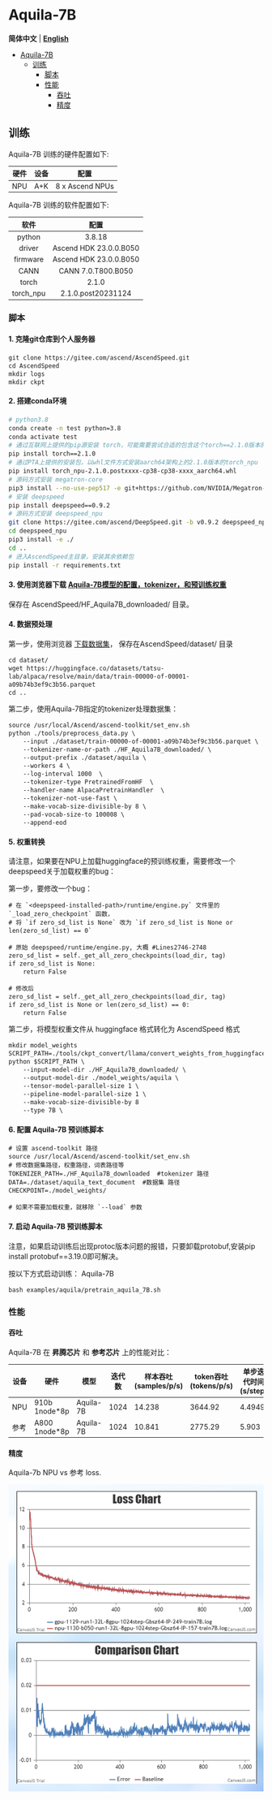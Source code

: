 # Aquila-7B
<p align="left">
        <b>简体中文</b> |
        <b><a href="https://gitee.com/ascend/AscendSpeed/blob/master/examples/aquila/README_en.md">English</a></b>
    </p>
<p></p>




- [Aquila-7B](#Aquila-7B)
  - [训练](#训练)
    - [脚本](#脚本)
    - [性能](#性能)
      - [吞吐](#吞吐)
      - [精度](#精度)

## 训练

Aquila-7B 训练的硬件配置如下:

| 硬件 | 设备 |      配置       |
| :--: | :--: | :-------------: |
| NPU  | A+K  | 8 x Ascend NPUs |

Aquila-7B 训练的软件配置如下:

|    软件           |          配置              |
|:-----------------:|:--------------------------:|
|    python         | 3.8.18                     |
|    driver         | Ascend HDK 23.0.0.B050     |
|    firmware       | Ascend HDK 23.0.0.B050     |
|    CANN           | CANN 7.0.T800.B050         |
|    torch          | 2.1.0                      |
|    torch_npu      | 2.1.0.post20231124         |

### 脚本

#### 1. 克隆git仓库到个人服务器
```shell
git clone https://gitee.com/ascend/AscendSpeed.git
cd AscendSpeed
mkdir logs
mkdir ckpt
```

#### 2. 搭建conda环境

```bash
# python3.8
conda create -n test python=3.8
conda activate test
# 通过互联网上提供的pip源安装 torch，可能需要尝试合适的包含这个torch==2.1.0版本的pip源
pip install torch==2.1.0
# 通过PTA上提供的安装包，以whl文件方式安装aarch64架构上的2.1.0版本的torch_npu
pip install torch_npu-2.1.0.postxxxx-cp38-cp38-xxxx_aarch64.whl
# 源码方式安装 megatron-core
pip3 install --no-use-pep517 -e git+https://github.com/NVIDIA/Megatron-LM.git@23.05#egg=megatron-core
# 安装 deepspeed
pip install deepspeed==0.9.2
# 源码方式安装 deepspeed_npu
git clone https://gitee.com/ascend/DeepSpeed.git -b v0.9.2 deepspeed_npu
cd deepspeed_npu
pip3 install -e ./
cd ..
# 进入AscendSpeed主目录，安装其余依赖包
pip install -r requirements.txt
```

#### 3. 使用浏览器下载 [Aquila-7B模型的配置，tokenizer，和预训练权重](https://huggingface.co/BAAI/Aquila-7B/tree/main)

保存在 AscendSpeed/HF_Aquila7B_downloaded/ 目录。


#### 4. 数据预处理

第一步，使用浏览器 [下载数据集](https://huggingface.co/datasets/tatsu-lab/alpaca/resolve/main/data/train-00000-of-00001-a09b74b3ef9c3b56.parquet)， 保存在AscendSpeed/dataset/ 目录

```shell
cd dataset/
wget https://huggingface.co/datasets/tatsu-lab/alpaca/resolve/main/data/train-00000-of-00001-a09b74b3ef9c3b56.parquet
cd ..
```

第二步，使用Aquila-7B指定的tokenizer处理数据集：

```shell
source /usr/local/Ascend/ascend-toolkit/set_env.sh
python ./tools/preprocess_data.py \
    --input ./dataset/train-00000-of-00001-a09b74b3ef9c3b56.parquet \
    --tokenizer-name-or-path ./HF_Aquila7B_downloaded/ \
    --output-prefix ./dataset/aquila \
    --workers 4 \
    --log-interval 1000  \
    --tokenizer-type PretrainedFromHF  \
    --handler-name AlpacaPretrainHandler  \
    --tokenizer-not-use-fast \
    --make-vocab-size-divisible-by 8 \
    --pad-vocab-size-to 100008 \
    --append-eod
```

#### 5. 权重转换

请注意，如果要在NPU上加载huggingface的预训练权重，需要修改一个deepspeed关于加载权重的bug：

第一步，要修改一个bug：
```shell
# 在 `<deepspeed-installed-path>/runtime/engine.py` 文件里的 `_load_zero_checkpoint` 函数，
# 将 `if zero_sd_list is None` 改为 `if zero_sd_list is None or len(zero_sd_list) == 0`

# 原始 deepspeed/runtime/engine.py, 大概 #Lines2746-2748
zero_sd_list = self._get_all_zero_checkpoints(load_dir, tag)
if zero_sd_list is None:
    return False

# 修改后
zero_sd_list = self._get_all_zero_checkpoints(load_dir, tag)
if zero_sd_list is None or len(zero_sd_list) == 0:
    return False
```

第二步，将模型权重文件从 huggingface 格式转化为 AscendSpeed 格式

```shell
mkdir model_weights
SCRIPT_PATH=./tools/ckpt_convert/llama/convert_weights_from_huggingface.py
python $SCRIPT_PATH \
    --input-model-dir ./HF_Aquila7B_downloaded/ \
    --output-model-dir ./model_weights/aquila \
    --tensor-model-parallel-size 1 \
    --pipeline-model-parallel-size 1 \
    --make-vocab-size-divisible-by 8
    --type 7B \
```


#### 6. 配置 Aquila-7B 预训练脚本

```shell
# 设置 ascend-toolkit 路径
source /usr/local/Ascend/ascend-toolkit/set_env.sh
# 修改数据集路径，权重路径，词表路径等
TOKENIZER_PATH=./HF_Aquila7B_downloaded  #tokenizer 路径
DATA=./dataset/aquila_text_document  #数据集 路径
CHECKPOINT=./model_weights/

# 如果不需要加载权重，就移除 `--load` 参数
```

#### 7. 启动 Aquila-7B 预训练脚本
注意，如果启动训练后出现protoc版本问题的报错，只要卸载protobuf,安装pip install protobuf==3.19.0即可解决。

按以下方式启动训练：
Aquila-7B
```shell
bash examples/aquila/pretrain_aquila_7B.sh
```


### 性能

#### 吞吐

Aquila-7B 在 **昇腾芯片** 和 **参考芯片** 上的性能对比：

| 设备 | 硬件          | 模型       | 迭代数| 样本吞吐 (samples/p/s) | token吞吐 (tokens/p/s) | 单步迭代时间 (s/step) | 浮点计算数 (TFLOPs/s) |
|------|---------------|------------|------|------------------|----------------------|-----------------|------------------|
| NPU  | 910b 1node*8p | Aquila-7B  | 1024 | 14.238             | 3644.92              | 4.4949           | 159.36           |
| 参考  | A800 1node*8p | Aquila-7B  | 1024 | 10.841           | 2775.29              | 5.903           | 161.78           |




#### 精度

Aquila-7b NPU vs 参考 loss.

![NPU-GPU-Relative-Error](../../sources/images/aquila/aquila-comp1130.png)
